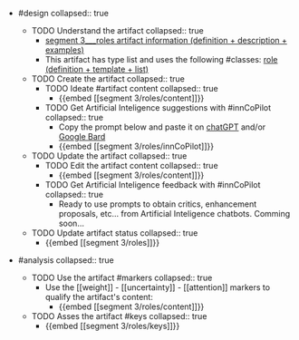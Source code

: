 
- #design
   collapsed:: true
  - TODO Understand the artifact
    collapsed:: true
    - [segment 3___roles artifact information (definition + description + examples)](https://go.innbok.com/#/page/innBoK%2Fsegment-%28id%29%2Froles%2Finfo)
    - This artifact has type list and uses the following #classes: [role (definition + template + list)](https://go.innbok.com/#/page/innBoK%2Fclass%2Frole)
  - TODO Create the artifact
     collapsed:: true
    - TODO Ideate #artifact content
      collapsed:: true
      - {{embed [[segment 3/roles/content]]}}
    - TODO Get Artificial Inteligence suggestions with #innCoPilot
      collapsed:: true
      - Copy the prompt below and paste it on [chatGPT](https://chat.openai.com) and/or [Google Bard](https://bard.google.com/chat)
      - {{embed [[segment 3/roles/innCoPilot]]}}
  - TODO Update the artifact
    collapsed:: true
    - TODO Edit the artifact content
     collapsed:: true
      - {{embed [[segment 3/roles/content]]}}
    - TODO Get Artificial Inteligence feedback with #innCoPilot
      collapsed:: true
      - Ready to use prompts to obtain critics, enhancement proposals, etc... from Artificial Inteligence chatbots. Comming soon...
  - TODO Update artifact status
    collapsed:: true
    - {{embed [[segment 3/roles]]}}


- #analysis
  collapsed:: true
  - TODO Use the artifact #markers
    collapsed:: true
    - Use the [[weight]] - [[uncertainty]] - [[attention]] markers to qualify the artifact's content:
      - {{embed [[segment 3/roles/content]]}}
  - TODO Asses the artifact #keys
    collapsed:: true
    - {{embed [[segment 3/roles/keys]]}}



